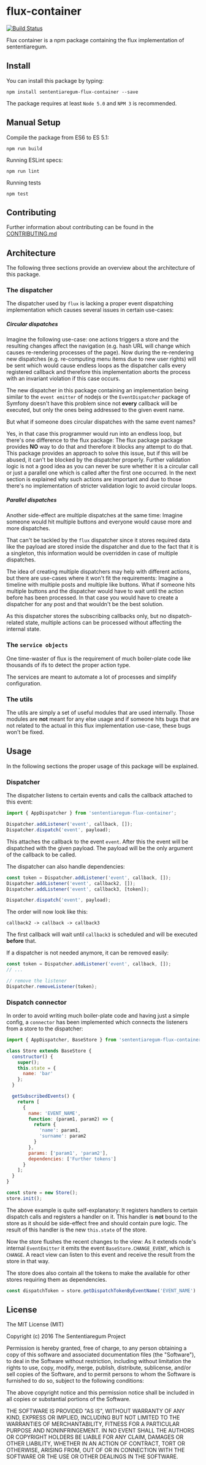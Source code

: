 flux-container
==============

[![Build Status](https://travis-ci.org/Sententiaregum/flux-container.svg?branch=master)](https://travis-ci.org/Sententiaregum/flux-container)

Flux container is a npm package containing the flux implementation of
sententiaregum.

## Install

You can install this package by typing:

``` shell
npm install sententiaregum-flux-container --save
```

The package requires at least ``Node 5.0`` and ``NPM 3`` is recommended.

## Manual Setup

Compile the package from ES6 to ES 5.1:

``` shell
npm run build
```

Running ESLint specs:

``` shell
npm run lint
```

Running tests

``` shell
npm test
```

## Contributing

Further information about contributing can be found in the [CONTRIBUTING.md](https://github.com/Sententiaregum/flux-container/blob/master/.github/CONTRIBUTING.md)

## Architecture

The following three sections provide an overview about the architecture of this package.

### The dispatcher

The dispatcher used by ``flux`` is lacking a proper event dispatching implementation which
causes several issues in certain use-cases:

##### Circular dispatches

Imagine the following use-case: one actions triggers a store and the resulting changes
affect the navigation (e.g. hash URL will change which causes re-rendering processes of the page).
Now during the re-rendering new dispatches (e.g. re-computing menu items due to new user rights)
will be sent which would cause endless loops as the dispatcher calls every registered callback and
therefore this implementation aborts the process with an invariant violation if this case
occurs.

The new dispatcher in this package containing an implementation being similar to the ``event emitter`` of nodejs
or the ``EventDispatcher`` package of Symfony doesn't have this problem since
not __every__ callback will be executed, but only the ones being addressed to the given event name.

But what if someone does circular dispatches with the same event names?

Yes, in that case this programmer would run into an endless loop, but there's one difference to
the flux package:
The flux package package provides __NO__ way to do that and therefore it blocks any attempt to do that.
This package provides an approach to solve this issue, but if this will be abused,
it can't be blocked by the dispatcher properly.
Further validation logic is not a good idea as you can never be sure whether
it is a circular call or just a parallel one which is called after the first one occurred.
In the next section is explained why such actions are important and due to those
there's no implementation of stricter validation logic to avoid circular loops.

##### Parallel dispatches

Another side-effect are multiple dispatches at the same time:
Imagine someone would hit multiple buttons and everyone would cause more and more dispatches.

That can't be tackled by the ``flux`` dispatcher since it stores required data like the payload
are stored inside the dispatcher and due to the fact that it is a singleton,
this information would be overridden in case of multiple dispatches.

The idea of creating multiple dispatchers may help with different actions, but there are use-cases where it
won't fit the requirements:
Imagine a timeline with multiple posts and multiple like buttons.
What if someone hits multiple buttons and the dispatcher would have to wait until the action before has been processed.
In that case you would have to create a dispatcher for any post and
that wouldn't be the best solution.

As this dispatcher stores the subscribing callbacks only, but no dispatch-related
state, multiple actions can be processed without affecting the internal state.

### The ``service objects``

One time-waster of flux is the requirement of much boiler-plate code like
thousands of ifs to detect the proper action type.

The services are meant to automate a lot of processes and simplify configuration.

### The utils

The utils are simply a set of useful modules that are used internally.
Those modules are __not__ meant for any else usage and if someone hits bugs
that are not related to the actual in this flux implementation use-case, these bugs won't be fixed.

## Usage

In the following sections the proper usage of this package will be explained.

### Dispatcher

The dispatcher listens to certain events and calls the callback attached to this event:

``` javascript
import { AppDispatcher } from 'sententiaregum-flux-container';

Dispatcher.addListener('event', callback, []);
Dispatcher.dispatch('event', payload);
```

This attaches the callback to the event ``event``. After this the event will be dispatched with the
given payload.
The payload will be the only argument of the callback to be called.

The dispatcher can also handle dependencies:

``` javascript
const token = Dispatcher.addListener('event', callback, []);
Dispatcher.addListener('event', callback2, []);
Dispatcher.addListener('event', callback3, [token]);

Dispatcher.dispatch('event', payload);
```

The order will now look like this:

``` code
callback2 -> callback -> callback3
```

The first callback will wait until ``callback3`` is scheduled and will be executed __before__ that.

If a dispatcher is not needed anymore, it can be removed easily:
``` javascript
const token = Dispatcher.addListener('event', callback, []);
// ...

// remove the listener
Dispatcher.removeListener(token);
```

### Dispatch connector

In order to avoid writing much boiler-plate code and having just a simple config, a ``connector``
has been implemented which connects the listeners from a store to the dispatcher:

``` javascript
import { AppDispatcher, BaseStore } from 'sententiaregum-flux-container';

class Store extends BaseStore {
  constructor() {
    super();
    this.state = {
      name: 'bar'
    };
  }

  getSubscribedEvents() {
    return [
      {
        name: 'EVENT_NAME',
        function: (param1, param2) => {
          return {
            'name': param1,
            'surname': param2
          }
        },
        params: ['param1', 'param2'],
        dependencies: ['Further tokens']
      }
    ];
  }
}

const store = new Store();
store.init();
```

The above example is quite self-explanatory:
It registers handlers to certain dispatch calls and registers a handler on it.
This handler is __not__ bound to the store as it should be side-effect free and should contain pure logic.
The result of this handler is the new ``this.state`` of the store.

Now the store flushes the recent changes to the view:
As it extends node's internal ``EventEmitter`` it emits the event ``BaseStore.CHANGE_EVENT``, which is ``CHANGE``.
A react view can listen to this event and receive the result from the store in that way.

The store does also contain all the tokens to make the available for other stores requiring them as dependencies.

``` javascript
const dispatchToken = store.getDispatchTokenByEventName('EVENT_NAME')
```

## License

The MIT License (MIT)

Copyright (c) 2016 The Sententiaregum Project

Permission is hereby granted, free of charge, to any person obtaining a copy
of this software and associated documentation files (the "Software"), to deal
in the Software without restriction, including without limitation the rights
to use, copy, modify, merge, publish, distribute, sublicense, and/or sell
copies of the Software, and to permit persons to whom the Software is
furnished to do so, subject to the following conditions:

The above copyright notice and this permission notice shall be included in all
copies or substantial portions of the Software.

THE SOFTWARE IS PROVIDED "AS IS", WITHOUT WARRANTY OF ANY KIND, EXPRESS OR
IMPLIED, INCLUDING BUT NOT LIMITED TO THE WARRANTIES OF MERCHANTABILITY,
FITNESS FOR A PARTICULAR PURPOSE AND NONINFRINGEMENT. IN NO EVENT SHALL THE
AUTHORS OR COPYRIGHT HOLDERS BE LIABLE FOR ANY CLAIM, DAMAGES OR OTHER
LIABILITY, WHETHER IN AN ACTION OF CONTRACT, TORT OR OTHERWISE, ARISING FROM,
OUT OF OR IN CONNECTION WITH THE SOFTWARE OR THE USE OR OTHER DEALINGS IN THE
SOFTWARE.
